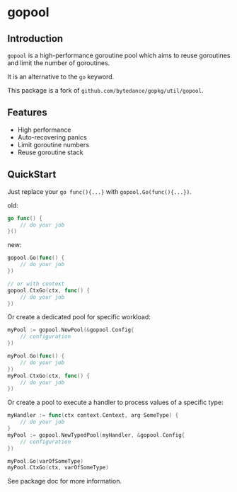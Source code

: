 # gopool

## Introduction

`gopool` is a high-performance goroutine pool which aims to reuse goroutines and limit the number of goroutines.

It is an alternative to the `go` keyword.

This package is a fork of `github.com/bytedance/gopkg/util/gopool`.

## Features

- High performance
- Auto-recovering panics
- Limit goroutine numbers
- Reuse goroutine stack

## QuickStart

Just replace your `go func(){...}` with `gopool.Go(func(){...})`.

old:
```go
go func() {
	// do your job
}()
```

new:
```go
gopool.Go(func() {
	// do your job
})

// or with context
gopool.CtxGo(ctx, func() {
	// do your job
})
```

Or create a dedicated pool for specific workload:
```go
myPool := gopool.NewPool(&gopool.Config{
	// configuration
})

myPool.Go(func() {
	// do your job
})
myPool.CtxGo(ctx, func() {
	// do your job
})
```

Or create a pool to execute a handler to process values of a specific type:
```go
myHandler := func(ctx context.Context, arg SomeType) {
	// do your job
}
myPool := gopool.NewTypedPool(myHandler, &gopool.Config{
	// configuration
})

myPool.Go(varOfSomeType)
myPool.CtxGo(ctx, varOfSomeType)
```

See package doc for more information.
